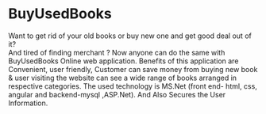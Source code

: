 # BuyUsedBooks

Want to get rid of your old books  or buy new one and get good deal out of it?  
And tired of finding merchant ? Now anyone can do the same with BuyUsedBooks Online web application. 
Benefits of this application are Convenient, user friendly, Customer can save money from buying new book 
&  user visiting the website can see a wide range of books arranged in respective categories. 
The used technology is MS.Net (front end- html, css, angular  and backend-mysql ,ASP.Net).
And Also Secures the User Information.
